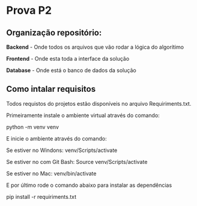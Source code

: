 # Prova P2
## Organização repositório:
**Backend** - Onde todos os arquivos que vão rodar a lógica do algorítimo

**Frontend** - Onde esta toda a interface da solução

**Database** - Onde está o banco de dados da solução

## Como intalar requisitos
Todos requistos do projetos estão disponíveis no arquivo Requiriments.txt.

Primeiramente instale o ambiente virtual através do comando:

python -m venv venv

E inicie o ambiente através do comando:

Se estiver no Windons: venv/Scripts/activate  

Se estiver no com Git Bash: Source venv/Scripts/activate 

Se estiver no Mac: venv/bin/activate

E por último rode o comando abaixo para instalar as dependências

pip install -r requiriments.txt
